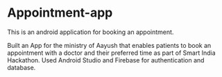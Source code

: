 # Appointment-app
This is an android application for booking an appointment. 


Built an App for the ministry of Aayush that enables patients to book an appointment with a doctor and their preferred time as part of Smart India Hackathon.
Used Android Studio and Firebase for authentication and database.
